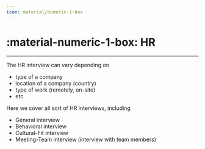 ```yaml
---
icon: material/numeric-1-box
---
```


# :material-numeric-1-box: HR
---

The HR interview can vary depending on 

- type of a company
- location of a company (country)
- type of work (remotely, on-site)
- etc

Here we cover all sort of HR interviews, including 

- General interview
- Behavioral interview
- Cultural-Fit interview
- Meeting-Team interview (interview with team members)
